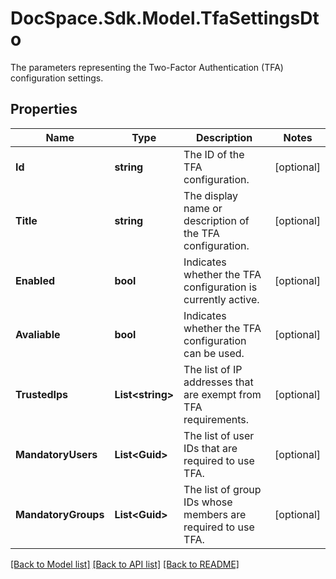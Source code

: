 # DocSpace.Sdk.Model.TfaSettingsDto
The parameters representing the Two-Factor Authentication (TFA) configuration settings.

## Properties

Name | Type | Description | Notes
------------ | ------------- | ------------- | -------------
**Id** | **string** | The ID of the TFA configuration. | [optional] 
**Title** | **string** | The display name or description of the TFA configuration. | [optional] 
**Enabled** | **bool** | Indicates whether the TFA configuration is currently active. | [optional] 
**Avaliable** | **bool** | Indicates whether the TFA configuration can be used. | [optional] 
**TrustedIps** | **List&lt;string&gt;** | The list of IP addresses that are exempt from TFA requirements. | [optional] 
**MandatoryUsers** | **List&lt;Guid&gt;** | The list of user IDs that are required to use TFA. | [optional] 
**MandatoryGroups** | **List&lt;Guid&gt;** | The list of group IDs whose members are required to use TFA. | [optional] 

[[Back to Model list]](../README.md#documentation-for-models) [[Back to API list]](../README.md#documentation-for-api-endpoints) [[Back to README]](../README.md)

